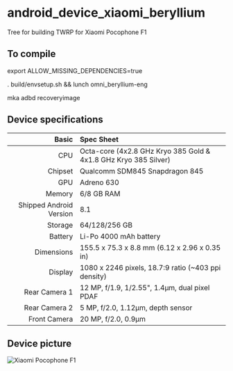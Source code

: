 # android_device_xiaomi_beryllium
Tree for building TWRP for Xiaomi Pocophone F1

## To compile

export ALLOW_MISSING_DEPENDENCIES=true

. build/envsetup.sh && lunch omni_beryllium-eng

mka adbd recoveryimage

## Device specifications

Basic   | Spec Sheet
-------:|:-------------------------
CPU     | Octa-core (4x2.8 GHz Kryo 385 Gold & 4x1.8 GHz Kryo 385 Silver)
Chipset | Qualcomm SDM845 Snapdragon 845
GPU     | Adreno 630
Memory  | 6/8 GB RAM
Shipped Android Version | 8.1
Storage | 64/128/256 GB
Battery | Li-Po 4000 mAh battery
Dimensions | 155.5 x 75.3 x 8.8 mm (6.12 x 2.96 x 0.35 in)
Display | 1080 x 2246 pixels, 18.7:9 ratio (~403 ppi density)
Rear Camera 1  | 12 MP, f/1.9, 1/2.55", 1.4µm, dual pixel PDAF
Rear Camera 2 | 5 MP, f/2.0, 1.12µm, depth sensor
Front Camera | 20 MP, f/2.0, 0.9µm


## Device picture

![Xiaomi Pocophone F1](https://xiaomi-mi.com/uploads/CatalogueImage/02k_17131_1534951297.jpg "Xiaomi Pocophone F1 in Armoured Edition")
